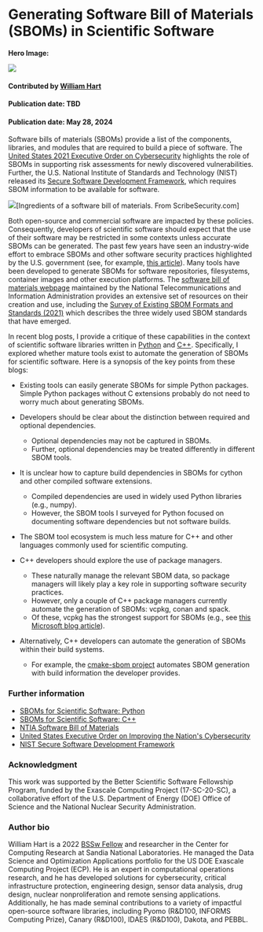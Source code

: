 # Generating Software Bill of Materials (SBOMs) in Scientific Software

**Hero Image:**

<img src='../../images/Blog_2312_SecurityB.png' />

#### Contributed by [William Hart](https://github.com/whart222)
#### Publication date: TBD

#### Publication date: May 28, 2024

Software bills of materials (SBOMs) provide a list of the components, libraries, and modules that are required to build a piece of software. The [United States 2021 Executive Order on Cybersecurity](https://www.whitehouse.gov/briefing-room/presidential-actions/2021/05/12/executive-order-on-improving-the-nations-cybersecurity/) highlights the role of SBOMs in supporting risk assessments for newly discovered vulnerabilities.  Further, the U.S. National Institute of Standards and Technology (NIST) released its [Secure Software Development Framework](https://csrc.nist.gov/Projects/ssdf), which requires SBOM information to be available for software.

<img src='https://scribesecurity.com/wp-content/uploads/2022/01/sbom-components-scribe-security-768x451.jpeg.webp' class='page' />[Ingredients of a software bill of materials.  From ScribeSecurity.com]

Both open-source and commercial software are impacted by these policies.  Consequently, developers of scientific software should expect that the use of their software may be restricted in some contexts unless accurate SBOMs can be generated. The past few years have seen an industry-wide effort to embrace SBOMs and other software security practices highlighted by the U.S. government (see, for example, [this article](https://thenewstack.io/2023-the-year-open-source-security-supply-chain-grew-up/)).  Many tools have been developed to generate SBOMs for software repositories, filesystems, container images and other execution platforms. The [software bill of materials webpage](https://www.ntia.gov/page/software-bill-materials) maintained by the National Telecommunications and Information Administration provides an extensive set of resources on their creation and use, including the [Survey of Existing SBOM Formats and Standards (2021)](https://www.ntia.gov/sites/default/files/publications/sbom_formats_survey-version-2021_0.pdf) which describes the three widely used SBOM standards that have emerged.

In recent blog posts, I provide a critique of these capabilities in the context of scientific software libraries written in [Python](https://wehart.blogspot.com/2024/03/sboms-for-scientific-software-python.html) and [C++](https://wehart.blogspot.com/2024/03/sboms-for-scientific-software-c.html). Specifically, I explored whether mature tools exist to automate the generation of SBOMs for scientific software. Here is a synopsis of the key points from these blogs:

* Existing tools can easily generate SBOMs for simple Python packages. Simple Python packages without C extensions probably do not need to worry much about generating SBOMs.

* Developers should be clear about the distinction between required and optional dependencies.
  * Optional dependencies may not be captured in SBOMs.
  * Further, optional dependencies may be treated differently in different SBOM tools.

* It is unclear how to capture build dependencies in SBOMs for cython and other compiled software extensions.
  * Compiled dependencies are used in widely used Python libraries (e.g., numpy).
  * However, the SBOM tools I surveyed for Python focused on documenting software dependencies but not software builds.

* The SBOM tool ecosystem is much less mature for C++ and other languages commonly used for scientific computing.

* C++ developers should explore the use of package managers.
  * These naturally manage the relevant SBOM data, so package managers will likely play a key role in supporting software security practices.
  * However, only a couple of C++ package managers currently automate the generation of SBOMs: vcpkg, conan and spack.
  * Of these, vcpkg has the strongest support for SBOMs (e.g., see [this Microsoft blog article](https://devblogs.microsoft.com/engineering-at-microsoft/generating-software-bills-of-materials-sboms-with-spdx-at-microsoft/)).

* Alternatively, C++ developers can automate the generation of SBOMs within their build systems.
  * For example, the [cmake-sbom project](https://github.com/DEMCON/cmake-sbom) automates SBOM generation with build information the developer provides.

### Further information

* [SBOMs for Scientific Software: Python](https://wehart.blogspot.com/2024/03/sboms-for-scientific-software-python.html)
* [SBOMs for Scientific Software: C++](https://wehart.blogspot.com/2024/03/sboms-for-scientific-software-c.html)
* [NTIA Software Bill of Materials](https://www.ntia.gov/page/software-bill-materials)
* [United States Executive Order on Improving the Nation's Cybersecurity](https://www.whitehouse.gov/briefing-room/presidential-actions/2021/05/12/executive-order-on-improving-the-nations-cybersecurity/)
* [NIST Secure Software Development Framework](https://csrc.nist.gov/Projects/ssdf)

### Acknowledgment

This work was supported by the Better Scientific Software Fellowship Program, funded by the Exascale Computing Project (17-SC-20-SC), a collaborative effort of the U.S. Department of Energy (DOE) Office of Science and the National Nuclear Security Administration.

### Author bio

William Hart is a 2022 [BSSw Fellow](https://bssw.io/pages/meet-our-fellows) and researcher in the Center for Computing Research at Sandia National Laboratories. He managed the Data Science and Optimization Applications portfolio for the US DOE Exascale Computing Project (ECP). He is an expert in computational operations research, and he has developed solutions for cybersecurity, critical infrastructure protection, engineering design, sensor data analysis, drug design, nuclear nonproliferation and remote sensing applications. Additionally, he has made seminal contributions to a variety of impactful open-source software libraries, including Pyomo (R&D100, INFORMS Computing Prize), Canary (R&D100), IDAES (R&D100), Dakota, and PEBBL.

<!---
Publish: yes
Pinned: no
Track: deep dive
Topics: software engineering, software process improvement
--->
